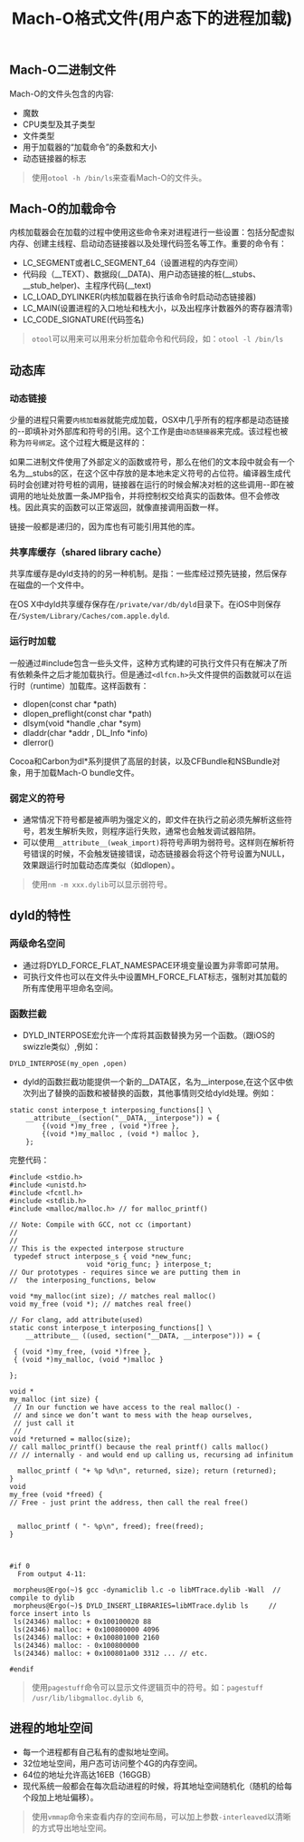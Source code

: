 ﻿---
title: Mach-O格式文件(用户态下的进程加载)
categories: 
 - Apple Development
 - 深入解析Mac OS X && iOS操作系统笔记
tags:
 - Mach
---

## Mach-O二进制文件
Mach-O的文件头包含的内容:

- 魔数
- CPU类型及其子类型
- 文件类型
- 用于加载器的“加载命令”的条数和大小
- 动态链接器的标志

> 使用`otool -h /bin/ls`来查看Mach-O的文件头。

## Mach-O的加载命令
内核加载器会在加载的过程中使用这些命令来对进程进行一些设置：包括分配虚拟内存、创建主线程、启动动态链接器以及处理代码签名等工作。重要的命令有：

- LC_SEGMENT或者LC_SEGMENT_64（设置进程的内存空间）
 - 代码段（__TEXT）、数据段(__DATA)、用户动态链接的桩(__stubs、__stub_helper)、主程序代码(__text)
- LC_LOAD_DYLINKER(内核加载器在执行该命令时启动动态链接器)
- LC_MAIN(设置进程的入口地址和栈大小，以及出程序计数器外的寄存器清零)
- LC_CODE_SIGNATURE(代码签名)

> `otool`可以用来可以用来分析加载命令和代码段，如：`otool -l /bin/ls`

## 动态库
### 动态链接
少量的进程只需要`内核加载器`就能完成加载，OSX中几乎所有的程序都是动态链接的--即填补对外部库和符号的引用。这个工作是由`动态链接器`来完成。该过程也被称为`符号绑定`。这个过程大概是这样的：
> 
如果二进制文件使用了外部定义的函数或符号，那么在他们的文本段中就会有一个名为__stubs的区，在这个区中存放的是本地未定义符号的占位符。编译器生成代码时会创建对符号桩的调用，链接器在运行的时候会解决对桩的这些调用--即在被调用的地址处放置一条JMP指令，并将控制权交给真实的函数体。但不会修改栈。因此真实的函数可以正常返回，就像直接调用函数一样。

链接一般都是递归的，因为库也有可能引用其他的库。

### 共享库缓存（shared library cache）
共享库缓存是dyld支持的的另一种机制。是指：一些库经过预先链接，然后保存在磁盘的一个文件中。
> 
在OS X中dyld共享缓存保存在`/private/var/db/dyld`目录下。在iOS中则保存在`/System/Library/Caches/com.apple.dyld`.

### 运行时加载
一般通过#include包含一些头文件，这种方式构建的可执行文件只有在解决了所有依赖条件之后才能加载执行。但是通过`<dlfcn.h>`头文件提供的函数就可以在运行时（runtime）加载库。这样函数有：

- dlopen(const char *path)
- dlopen_preflight(const char *path)
- dlsym(void *handle ,char *sym)
- dladdr(char *addr , DL_Info *info)
- dlerror()

Cocoa和Carbon为dl*系列提供了高层的封装，以及CFBundle和NSBundle对象，用于加载Mach-O bundle文件。

### 弱定义的符号
- 通常情况下符号都是被声明为强定义的，即文件在执行之前必须先解析这些符号，若发生解析失败，则程序运行失败，通常也会触发调试器陷阱。
- 可以使用`__attribute__(weak_import)`将符号声明为弱符号。这样则在解析符号错误的时候，不会触发链接错误，动态链接器会将这个符号设置为NULL，效果跟运行时加载动态库类似（如dlopen）。

> 使用`nm -m xxx.dylib`可以显示弱符号。

## dyld的特性
### 两级命名空间
- 通过将DYLD_FORCE_FLAT_NAMESPACE环境变量设置为非零即可禁用。
- 可执行文件也可以在文件头中设置MH_FORCE_FLAT标志，强制对其加载的所有库使用平坦命名空间。

### 函数拦截
- DYLD_INTERPOSE宏允许一个库将其函数替换为另一个函数。（跟iOS的swizzle类似）,例如：
```
DYLD_INTERPOSE(my_open ,open)
```
- dyld的函数拦截功能提供一个新的__DATA区，名为__interpose,在这个区中依次列出了替换的函数和被替换的函数，其他事情则交给dyld处理。例如：
```
static const interpose_t interposing_functions[] \
    __attribute__(section("__DATA,__interpose")) = {
        {(void *)my_free , (void *)free },
        {(void *)my_malloc , (void *) malloc },
    };
```
完整代码：
```
#include <stdio.h>
#include <unistd.h>
#include <fcntl.h>
#include <stdlib.h>
#include <malloc/malloc.h> // for malloc_printf()

// Note: Compile with GCC, not cc (important)
//
//
// This is the expected interpose structure
 typedef struct interpose_s { void *new_func;
			       void *orig_func; } interpose_t;
// Our prototypes - requires since we are putting them in 
//  the interposing_functions, below

void *my_malloc(int size); // matches real malloc()
void my_free (void *); // matches real free()

// For clang, add attribute(used)
static const interpose_t interposing_functions[] \ 
    __attribute__ ((used, section("__DATA, __interpose"))) = {

 { (void *)my_free, (void *)free },
 { (void *)my_malloc, (void *)malloc } 

};

void *
my_malloc (int size) {
 // In our function we have access to the real malloc() -
 // and since we don’t want to mess with the heap ourselves,
 // just call it
 //
void *returned = malloc(size);
// call malloc_printf() because the real printf() calls malloc()
// // internally - and would end up calling us, recursing ad infinitum

  malloc_printf ( "+ %p %d\n", returned, size); return (returned);
}
void
my_free (void *freed) {
// Free - just print the address, then call the real free()


  malloc_printf ( "- %p\n", freed); free(freed);
}



#if 0
  From output 4-11:

 morpheus@Ergo(~)$ gcc -dynamiclib l.c -o libMTrace.dylib -Wall  // compile to dylib
 morpheus@Ergo(~)$ DYLD_INSERT_LIBRARIES=libMTrace.dylib ls     // force insert into ls
 ls(24346) malloc: + 0x100100020 88
 ls(24346) malloc: + 0x100800000 4096
 ls(24346) malloc: + 0x100801000 2160 
 ls(24346) malloc: - 0x100800000 
 ls(24346) malloc: + 0x100801a00 3312 ... // etc.

#endif
```
> 使用`pagestuff`命令可以显示文件逻辑页中的符号。如：`pagestuff /usr/lib/libgmalloc.dylib 6`,

## 进程的地址空间
- 每一个进程都有自己私有的虚拟地址空间。
- 32位地址空间，用户态可访问整个4G的内存空间。
- 64位的地址允许高达16EB（16GGB）
- 现代系统一般都会在每次启动进程的时候，将其地址空间随机化（随机的给每个段加上地址偏移）。
> 使用`vmmap`命令来查看内存的空间布局，可以加上参数`-interleaved`以清晰的方式导出地址空间。















